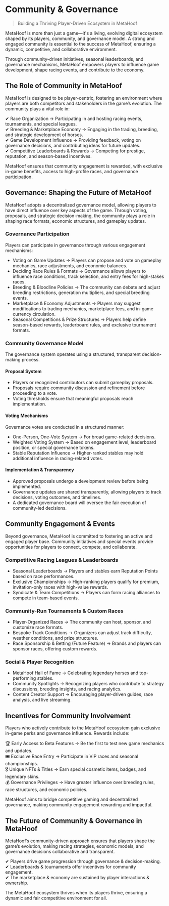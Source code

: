 # Community & Governance 

> Building a Thriving Player-Driven Ecosystem in MetaHoof

MetaHoof is more than just a game—it's a living, evolving digital ecosystem shaped by its players, community, and
governance model. A strong and engaged community is essential to the success of MetaHoof, ensuring a dynamic,
competitive, and collaborative environment.

Through community-driven initiatives, seasonal leaderboards, and governance mechanisms, MetaHoof empowers players to
influence game development, shape racing events, and contribute to the economy.


## The Role of Community in MetaHoof

MetaHoof is designed to be player-centric, fostering an environment where players are both competitors and stakeholders
in the game’s evolution. The community plays a vital role in:

✔ Race Organization → Participating in and hosting racing events, tournaments, and special leagues.  
✔ Breeding & Marketplace Economy → Engaging in the trading, breeding, and strategic development of horses.  
✔ Game Development Influence → Providing feedback, voting on governance decisions, and contributing ideas for future
updates.  
✔ Competitive Leaderboards & Rewards → Competing for prestige, reputation, and season-based incentives.

MetaHoof ensures that community engagement is rewarded, with exclusive in-game benefits, access to high-profile races,
and governance participation.


## Governance: Shaping the Future of MetaHoof

MetaHoof adopts a decentralized governance model, allowing players to have direct influence over key aspects of the
game. Through voting, proposals, and strategic decision-making, the community plays a role in shaping race formats,
economic structures, and gameplay updates.

### Governance Participation

Players can participate in governance through various engagement mechanisms:

- Voting on Game Updates → Players can propose and vote on gameplay mechanics, race adjustments, and economic balances.
- Deciding Race Rules & Formats → Governance allows players to influence race conditions, track selection, and entry
  fees for high-stakes races.
- Breeding & Bloodline Policies → The community can debate and adjust breeding restrictions, generation multipliers, and
  special breeding events.
- Marketplace & Economy Adjustments → Players may suggest modifications to trading mechanics, marketplace fees, and
  in-game currency circulation.
- Seasonal Competitions & Prize Structures → Players help define season-based rewards, leaderboard rules, and exclusive
  tournament formats.


### Community Governance Model

The governance system operates using a structured, transparent decision-making process.

#### Proposal System

- Players or recognized contributors can submit gameplay proposals.
- Proposals require community discussion and refinement before proceeding to a vote.
- Voting thresholds ensure that meaningful proposals reach implementation.

#### Voting Mechanisms

Governance votes are conducted in a structured manner:

- One-Person, One-Vote System → For broad game-related decisions.
- Weighted Voting System → Based on engagement level, leaderboard position, or special governance tokens.
- Stable Reputation Influence → Higher-ranked stables may hold additional influence in racing-related votes.

#### Implementation & Transparency

- Approved proposals undergo a development review before being implemented.
- Governance updates are shared transparently, allowing players to track decisions, voting outcomes, and timelines.
- A dedicated governance board will oversee the fair execution of community-led decisions.


## Community Engagement & Events

Beyond governance, MetaHoof is committed to fostering an active and engaged player base. Community initiatives and
special events provide opportunities for players to connect, compete, and collaborate.

### Competitive Racing Leagues & Leaderboards

- Seasonal Leaderboards → Players and stables earn Reputation Points based on race performances.
- Exclusive Championships → High-ranking players qualify for premium, invitation-only races with high-value rewards.
- Syndicate & Team Competitions → Players can form racing alliances to compete in team-based events.

### Community-Run Tournaments & Custom Races

- Player-Organized Races → The community can host, sponsor, and customize race formats.
- Bespoke Track Conditions → Organizers can adjust track difficulty, weather conditions, and prize structures.
- Race Sponsorship & Betting (Future Feature) → Brands and players can sponsor races, offering custom rewards.

### Social & Player Recognition

- MetaHoof Hall of Fame → Celebrating legendary horses and top-performing stables.
- Community Spotlights → Recognizing players who contribute to strategy discussions, breeding insights, and racing
  analytics.
- Content Creator Support → Encouraging player-driven guides, race analysis, and live streaming.


## Incentives for Community Involvement

Players who actively contribute to the MetaHoof ecosystem gain exclusive in-game perks and governance influence. Rewards
include:

🏆 Early Access to Beta Features → Be the first to test new game mechanics and updates.  
🎟 Exclusive Race Entry → Participate in VIP races and seasonal championships.  
🎖 Unique NFTs & Titles → Earn special cosmetic items, badges, and legendary skins.  
💰 Governance Privileges → Have greater influence over breeding rules, race structures, and economic policies.

MetaHoof aims to bridge competitive gaming and decentralized governance, making community engagement rewarding and
impactful.


## The Future of Community & Governance in MetaHoof

MetaHoof’s community-driven approach ensures that players shape the game’s evolution, making racing strategies, economic
models, and governance decisions collaborative and transparent.

✔ Players drive game progression through governance & decision-making.  
✔ Leaderboards & tournaments offer incentives for community engagement.  
✔ The marketplace & economy are sustained by player interactions & ownership.

The MetaHoof ecosystem thrives when its players thrive, ensuring a dynamic and fair competitive environment for all.
